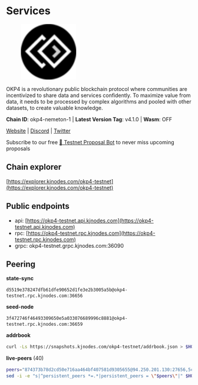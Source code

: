 # Services

<figure><img src="https://raw.githubusercontent.com/kj89/cosmos-images/main/logos/okp4.png" width="150" alt=""><figcaption></figcaption></figure>

OKP4 is a revolutionary public blockchain protocol where communities are incentivized to  share data and services confidently. To maximize value from data, it needs to be processed  by complex algorithms and pooled with other datasets, to create valuable knowledge.

**Chain ID**: okp4-nemeton-1 | **Latest Version Tag**: v4.1.0 | **Wasm**: OFF

[Website](https://okp4.network) | [Discord](https://discord.gg/okp4) | [Twitter](https://twitter.com/OKP4_Protocol)



Subscribe to our free [🤖 Testnet Proposal Bot](https://t.me/kjnodes_testnet_proposal_bot) to never miss upcoming proposals


## Chain explorer
[https://explorer.kjnodes.com/okp4-testnet](https://explorer.kjnodes.com/okp4-testnet)

## Public endpoints

* api: [https://okp4-testnet.api.kjnodes.com](https://okp4-testnet.api.kjnodes.com)
* rpc: [https://okp4-testnet.rpc.kjnodes.com](https://okp4-testnet.rpc.kjnodes.com)
* grpc: okp4-testnet.grpc.kjnodes.com:36090

## Peering

**state-sync**

```text
d5519e378247dfb61dfe90652d1fe3e2b3005a5b@okp4-testnet.rpc.kjnodes.com:36656
```

**seed-node**

```text
3f472746f46493309650e5a033076689996c8881@okp4-testnet.rpc.kjnodes.com:36659
```

**addrbook**
```bash
curl -Ls https://snapshots.kjnodes.com/okp4-testnet/addrbook.json > $HOME/.okp4d/config/addrbook.json
```

**live-peers** (40)
```bash
peers="874373b78d2cd50e716aa464bf407581d9305655@94.250.201.130:27656,5c2a752c9b1952dbed075c56c600c3a79b58c395@95.214.55.232:26996,15fdc722cd49ef7676205b6ad3120a84728d948c@65.108.225.158:17656,8527f34bd6e542304809386896997d12d80e5e0e@65.108.237.232:29656,30092d2717053f1c0813e8354c07c761c9c3ac5c@194.163.161.234:26656,ead118d7cbe51cbabf5a77b69db7255512f41023@88.208.34.134:60656,d132ad0c5b2afd0eab2d87351eeda46dc9d69312@46.228.205.200:26656,d5519e378247dfb61dfe90652d1fe3e2b3005a5b@65.109.68.190:36656,7dfc61d3ac9f6da7fa9f4893bc0ffa17ef8006e6@185.111.159.139:36656,99f6675049e22a0216af0e2447e7a4c5021874cd@142.132.132.200:28656,14f8949ab0a276d2e55c8fa6255430881978a619@185.192.96.236:26656,b0b56d944cf1cc569a1e77e0923e075bad94d755@141.95.145.41:28656,eef77b5ae1c37f3e5809ff928c329dde906be388@65.108.133.73:21656,8bccab4596e8bc162763bad6597d43523e6c32f8@104.194.8.68:26656,42fbb917fca6787bc3ab774865f4bb1ef950f114@65.108.226.26:30656,f3f72a8352c3dfa2b40e1d2fd0a877a5197adaaa@65.108.9.164:22556,d1a0ff9bd7ea1ebd06bc7158f3523f5e557328be@163.172.135.127:26656,f7e481df45bfbe62ea0553f5f6da34eaf4f688c3@194.34.232.225:26656,8cdeb85dada114c959c36bb59ce258c65ae3a09c@88.198.242.163:36656,74349a1cb9479b291866debe2042de8a2e88b850@65.108.233.109:17656,603828b0b21b150ece5aeee9d548a259d08348ec@65.108.224.156:26656,8a7605d8ae4338de5b7a0d5c70244ce05e377630@85.10.200.221:26656,643988550263605405a7968c38fd11653bf75cd0@38.242.252.104:26656,7ba5d3721d98efd479b2a3f3b4df6ebd5fd2f119@109.123.243.135:26656,78d923333e39e747c6a7fbfcc822ec6279990556@91.211.251.232:28656,2f6d5a319ebee0201dff4a0e3b7526d0863a4d32@65.109.85.225:6070,23e895e7d650f43e1f53522165607b71685f8cfa@65.108.75.107:26656,fff0a8c202befd9459ff93783a0e7756da305fe3@38.242.150.63:16656,307fb25cd6998d0d5bd1d947571f6043c6bb4069@65.109.31.114:2280,6a66a38bdd5895ec6f1ce18b3430860a30e18e02@142.132.149.118:26656,540e0e9b33b2d87315fdf7089404671581d36e94@95.217.203.43:26656,854cc8b83a48ba4394c1940b57d0f42ec013e033@38.242.251.204:26656,2fbe2f4a74af9e0c6e15863b7787d96e57d63bbd@62.171.144.51:31656,fe8bd9375c43a7cc6ef27e62d56af341a62e67c9@95.217.202.49:30656,d1c1b729eff9afe7dfd371f190df6282c82ccfad@65.109.89.5:31656,e6bc1bcddce8077ee769c4b2c24e3ec93191721f@42.117.188.128:26656,1f4fa23210cc1d086a928a3c6de7c24f6c8f17ba@202.61.226.120:16656,44c4ad482cf8f1d9e7e18968da78bd0349fe853e@5.78.54.193:26656,c6abcdff7b29159bf5be14f43c8e877648136468@51.159.2.19:21684,ade4d8bc8cbe014af6ebdf3cb7b1e9ad36f412c0@176.9.82.221:17656"
sed -i -e "s|^persistent_peers *=.*|persistent_peers = \"$peers\"|" $HOME/.okp4d/config/config.toml
```

